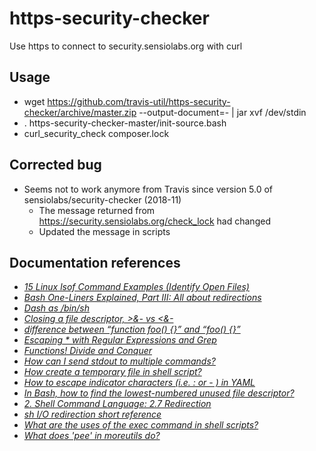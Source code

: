 # https-security-checker
Use https to connect to security.sensiolabs.org with curl

## Usage
- wget https://github.com/travis-util/https-security-checker/archive/master.zip --output-document=- | jar xvf /dev/stdin
- . https-security-checker-master/init-source.bash
- curl_security_check composer.lock

## Corrected bug
* Seems not to work anymore from Travis since version 5.0 of sensiolabs/security-checker (2018-11)
  * The message returned from https://security.sensiolabs.org/check_lock had changed
  * Updated the message in scripts

## Documentation references
* [*15 Linux lsof Command Examples (Identify Open Files)*](https://www.thegeekstuff.com/2012/08/lsof-command-examples)
* [*Bash One-Liners Explained, Part III: All about redirections*](http://www.catonmat.net/blog/bash-one-liners-explained-part-three/)
* [*Dash as /bin/sh*](https://wiki.ubuntu.com/DashAsBinSh)
* [*Closing a file descriptor, >&- vs <&-*](https://unix.stackexchange.com/questions/131801/closing-a-file-descriptor-vs)
* [*difference between “function foo() {}” and “foo() {}”*](https://unix.stackexchange.com/questions/73750/difference-between-function-foo-and-foo)
* [*Escaping * with Regular Expressions and Grep*](https://unix.stackexchange.com/questions/87108/escaping-with-regular-expressions-and-grep)
* [*Functions! Divide and Conquer*](https://ryanstutorials.net/bash-scripting-tutorial/bash-functions.php)
* [*How can I send stdout to multiple commands?*](https://unix.stackexchange.com/questions/28503/how-can-i-send-stdout-to-multiple-commands)
* [*How create a temporary file in shell script?*](https://unix.stackexchange.com/questions/181937/how-create-a-temporary-file-in-shell-script)
* [*How to escape indicator characters (i.e. : or - ) in YAML*](https://stackoverflow.com/questions/11301650/how-to-escape-indicator-characters-i-e-or-in-yaml)
* [*In Bash, how to find the lowest-numbered unused file descriptor?*](https://stackoverflow.com/questions/8297415/in-bash-how-to-find-the-lowest-numbered-unused-file-descriptor)
* [*2. Shell Command Language: 2.7 Redirection*](http://pubs.opengroup.org/onlinepubs/9699919799/utilities/V3_chap02.html#tag_18_07)
* [*sh I/O redirection short reference*](https://brendanzagaeski.appspot.com/000b.html)
* [*What are the uses of the exec command in shell scripts?*](https://stackoverflow.com/questions/18351198/what-are-the-uses-of-the-exec-command-in-shell-scripts)
* [*What does 'pee' in moreutils do?*](https://serverfault.com/questions/96245/linux-debian-what-does-pee-in-moreutils-do)

